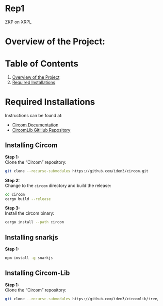 # Rep1
ZKP on XRPL

# Overview of the Project:

# Table of Contents
1. [Overview of the Project](#overview)
2. [Required Installations](#required-installations)

# Required Installations

Instructions can be found at:
- [Circom Documentation](https://docs.circom.io/getting-started/installation/)
- [CircomLib GitHub Repository](https://github.com/iden3/circomlib/tree/master)

## Installing Circom
**Step 1:**  
Clone the “Circom” repository:
```bash
git clone --recurse-submodules https://github.com/iden3/circom.git
```

**Step 2:**  
Change to the `circom` directory and build the release:
```bash
cd circom
cargo build --release
```

**Step 3:**  
Install the circom binary:
```bash
cargo install --path circom
```
## Installing snarkjs
**Step 1:**  
```bash
npm install -g snarkjs
```
## Installing Circom-Lib
**Step 1:**  
Clone the “Circom” repository:
```bash
git clone --recurse-submodules https://github.com/iden3/circomlib/tree/master
```

















